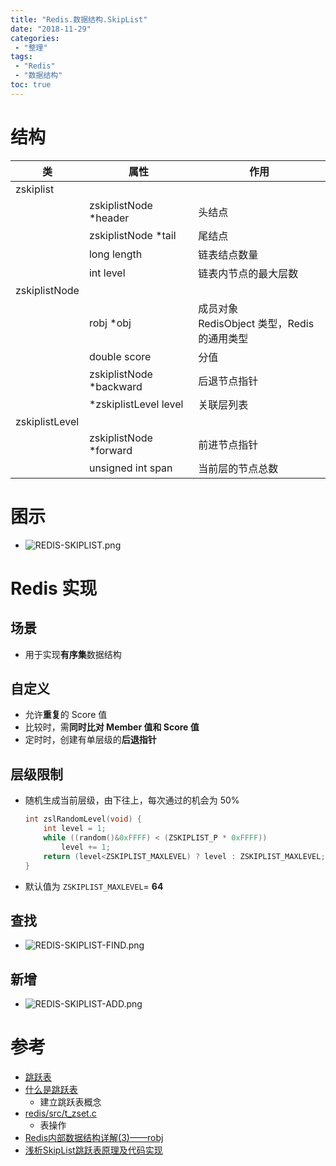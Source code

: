 ```yaml
---
title: "Redis.数据结构.SkipList"
date: "2018-11-29"
categories:
 - "整理"
tags:
 - "Redis"
 - "数据结构"
toc: true
---
```



# 结构

| 类             | 属性                    | 作用                                          |
|----------------|-------------------------|-----------------------------------------------|
| zskiplist      |                         |                                               |
|                | zskiplistNode *header   | 头结点                                        |
|                | zskiplistNode *tail     | 尾结点                                        |
|                | long length             | 链表结点数量                                  |
|                | int level               | 链表内节点的最大层数                          |
| zskiplistNode  |                         |                                               |
|                | robj *obj               | 成员对象<br>RedisObject 类型，Redis 的通用类型 |
|                | double score            | 分值                                          |
|                | zskiplistNode *backward | 后退节点指针                                  |
|                | *zskiplistLevel level   | 关联层列表                                    |
| zskiplistLevel |                         |                                               |
|                | zskiplistNode *forward  | 前进节点指针                                  |
|                | unsigned int span       | 当前层的节点总数                              |


# 囷示
- ![REDIS-SKIPLIST.png](http://doc.yqjdcyy.com/9d25eb5f-5856-48ec-b127-cc016ec23e72.png)


# Redis 实现

## 场景
- 用于实现**有序集**数据结构

## 自定义
- 允许**重复**的 Score 值
- 比较时，需**同时比对 Member 值和 Score 值**
- 定时时，创建有单层级的**后退指针**


## 层级限制

- 随机生成当前层级，由下往上，每次通过的机会为 50%

    ```c
    int zslRandomLevel(void) {
        int level = 1;
        while ((random()&0xFFFF) < (ZSKIPLIST_P * 0xFFFF))
            level += 1;
        return (level<ZSKIPLIST_MAXLEVEL) ? level : ZSKIPLIST_MAXLEVEL;
    }
    ```

- 默认值为 `ZSKIPLIST_MAXLEVEL`= **64**


## 查找
- ![REDIS-SKIPLIST-FIND.png](http://doc.yqjdcyy.com/a25b50c9-7a70-45f1-ad03-4b28e2eab083.png)


## 新增
- ![REDIS-SKIPLIST-ADD.png](http://doc.yqjdcyy.com/6c465035-004b-40b6-adab-1a7dee1eff82.png)



# 参考
- [跳跃表](https://redisbook.readthedocs.io/en/latest/internal-datastruct/skiplist.html)
- [什么是跳跃表](http://blog.jobbole.com/111731/)
    - 建立跳跃表概念
- [redis/src/t_zset.c](https://github.com/antirez/redis/blob/6a6471aad5e4f8d6cbab677b918b14cdee416296/src/t_zset.c)
    - 表操作
- [Redis内部数据结构详解(3)——robj](http://zhangtielei.com/posts/blog-redis-robj.html)
- [浅析SkipList跳跃表原理及代码实现](https://blog.csdn.net/ict2014/article/details/17394259)